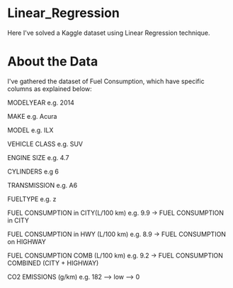 # Linear_Regression
Here I've solved a Kaggle dataset using Linear Regression technique.

# About the Data
I've gathered the dataset of Fuel Consumption, which have specific columns as explained below:

MODELYEAR e.g. 2014

MAKE e.g. Acura

MODEL e.g. ILX

VEHICLE CLASS e.g. SUV

ENGINE SIZE e.g. 4.7

CYLINDERS e.g 6

TRANSMISSION e.g. A6

FUELTYPE e.g. z

FUEL CONSUMPTION in CITY(L/100 km) e.g. 9.9 -> FUEL CONSUMPTION in CITY

FUEL CONSUMPTION in HWY (L/100 km) e.g. 8.9 -> FUEL CONSUMPTION on HIGHWAY

FUEL CONSUMPTION COMB (L/100 km) e.g. 9.2 -> FUEL CONSUMPTION COMBINED (CITY + HIGHWAY)

CO2 EMISSIONS (g/km) e.g. 182 --> low --> 0
